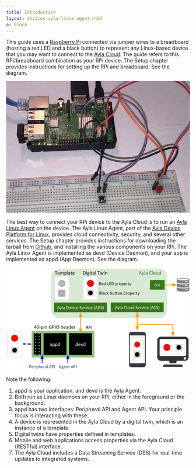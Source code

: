 ```yaml
---
title: Introduction
layout: devices-ayla-linux-agent.html
a: block
---
```


This guide uses a [Raspberry Pi](https://www.raspberrypi.org/) connected via jumper wires to a breadboard (hosting a red LED and a black button) to represent any Linux-based device that you may want to connect to the [Ayla Cloud](/glossary/ayla-cloud). The guide refers to this RPi/breadboard combination as your RPi device. The Setup chapter provides instructions for setting up the RPi and breadboard. See the diagram.

<div class="row hspace">
<div class="col-lg-6 col-md-8 col-sm-12">
<img class="img-fluid" src="rpi-button-led-001.jpg">
</div>
</div>

The best way to connect your RPi device to the Ayla Cloud is to run an [Ayla Linux Agent](/glossary/ayla-linux-agent) on the device. The Ayla Linux Agent, part of the [Ayla Device Platform for Linux](/glossary/ayla-device-platform-for-linux), provides cloud connectivity, security, and several other services. The Setup chapter provides instructions for downloading the tarball from [Github](https://github.com/AylaNetworks/device_linux_public), and installing the various components on your RPi. The Ayla Linux Agent is implemented as devd (Device Daemon), and your app is implemented as appd (App Daemon). See the diagram.

<div class="row hspace">
<div class="col-lg-7 col-md-9 col-sm-12">
<img class="img-fluid" src="ayla-cloud-rpi.jpg">
</div>
</div>

Note the following:

1. appd is your application, and devd is the Ayla Agent.
1. Both run as Linux daemons on your RPi, either in the foreground or the background.
1. appd has two interfaces: Peripheral API and Agent API. Your principle focus is interacting with these.
1. A device is represented in the Ayla Cloud by a digital twin, which is an instance of a template.
1. Digital twins have properties defined in templates.
1. Mobile and web applications access properties via the Ayla Cloud (RESTful) interface.
1. The Ayla Cloud includes a Data Streaming Service (DSS) for real-time updates to integrated systems.